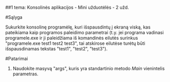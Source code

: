 ﻿##1 tema: Konsolinės aplikacijos - Mini užduotėlės - 2 užd.

#Sąlyga

Sukurkite konsolinę programėlę, kuri išspausdintų į ekraną viską, kas pateikiama kaip programos paleidimo parametrai (t.y. jei programa vadinasi programele.exe ir ji paleidžiama iš komandinės eilutės surinkus "programele.exe test1 test2 test3", tai atskirose eilutėse turėtų būti išspausdinamas tekstas "test1", "test2", "test3").

#Patarimai

1. Naudokite masyvą "args", kuris yra standartinio metodo *Main* vienintelis parametras.